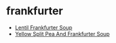 # frankfurter

 * [Lentil Frankfurter Soup](../../index/l/lentil-frankfurter-soup.json)
 * [Yellow Split Pea And Frankfurter Soup](../../index/y/yellow-split-pea-and-frankfurter-soup.json)
